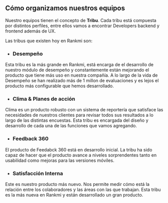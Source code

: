 ## Cómo organizamos nuestros equipos

Nuestro equipos tienen el concepto de **Tribu**. Cada tribu está compuesta por distintos perfiles, entre ellos vamos a encontrar Developers backend y frontend además de UX. 

Las tribus que existen hoy en Rankmi son:

* ### Desempeño

Esta tribu es la más grande en Rankmi, está encarga de el desarrollo de nuestro módulo de desempeño y constantemente están mejorando el producto que tiene más uso en nuestra compañía. 
A lo largo de la vida de Desempeño se han realizado más de 1 millon de evaluaciones y es lejos el producto más configurable que hemos desarrollado.

* ### Clima & Planes de acción
 
Clima es un producto robusto con un sistema de reportería que satisface las necesidades de nuestros clientes para revisar todos sus resultados a lo largo de las distintas encuestas. Esta tribu es encargada del diseño y desarrollo de cada una de las funciones que vamos agregando. 

* ### Feedback 360

El producto de Feedabck 360 está en desarrollo inicial. La tribu ha sido capaz de hacer que el producto avance a niveles sorprendentes tanto en usabilidad como mejoras para las versiones móviles.

* ### Satisfacción Interna

Este es nuestro producto más nuevo. Nos permite medir cómo está la relación entre los colaboradores y las áreas con las que trabajan. Esta tribu es la más nueva en Rankmi y están desarrollado un gran producto.

